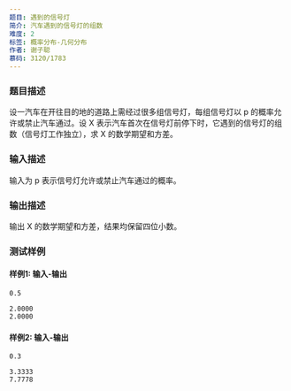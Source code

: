 ```yaml
---
题目: 遇到的信号灯
简介: 汽车遇到的信号灯的组数
难度: 2
标签: 概率分布-几何分布
作者: 谢子聪
慕码: 3120/1783
---
```


### 题目描述

设一汽车在开往目的地的道路上需经过很多组信号灯，每组信号灯以 p 的概率允许或禁止汽车通过。设 X 表示汽车首次在信号灯前停下时，它遇到的信号灯的组数（信号灯工作独立），求 X 的数学期望和方差。

### 输入描述

输入为 p 表示信号灯允许或禁止汽车通过的概率。

### 输出描述

输出 X 的数学期望和方差，结果均保留四位小数。

### 测试样例

#### 样例1: 输入-输出

```
0.5
```

```
2.0000
2.0000
```

#### 样例2: 输入-输出

```
0.3
```

```
3.3333
7.7778
```

